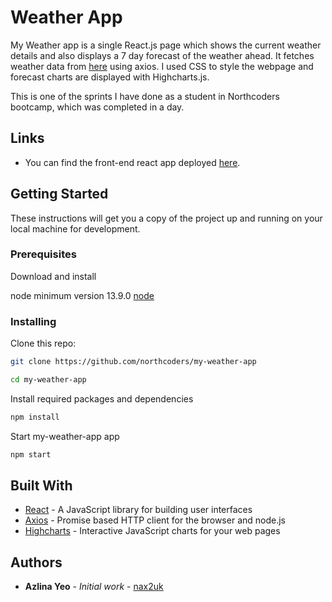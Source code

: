 # Weather App

My Weather app is a single React.js page which shows the current weather details and also displays a 7 day forecast of the weather ahead. It fetches weather data from [here](https://openweathermap.org/api) using axios. I used CSS to style the webpage and forecast charts are displayed with Highcharts.js.

This is one of the sprints I have done as a student in Northcoders bootcamp, which was completed in a day.


## Links
* You can find the front-end react app deployed [here](https://my-openweather-app.netlify.app/).

## Getting Started

These instructions will get you a copy of the project up and running on your local machine for development.

### Prerequisites

Download and install 

 node minimum version 13.9.0 [node](https://nodejs.org/en/download/)


### Installing

Clone this repo:

```bash
git clone https://github.com/northcoders/my-weather-app

cd my-weather-app

```

Install required packages and dependencies
```bash
npm install
```

Start my-weather-app app
```bash
npm start
```

## Built With

* [React](https://reactjs.org/) - A JavaScript library for building user interfaces
* [Axios](https://www.npmjs.com/package/axios) - Promise based HTTP client for the browser and node.js
* [Highcharts](https://www.highcharts.com/) - Interactive JavaScript charts for your web pages

## Authors

* **Azlina Yeo** - *Initial work* - [nax2uk](https://github.com/nax2uk)
